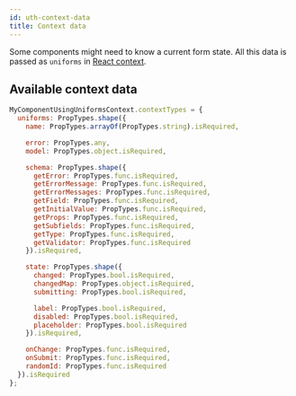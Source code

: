 ```yaml
---
id: uth-context-data
title: Context data
---
```


Some components might need to know a current form state. All this data is passed as `uniforms` in [React context](https://facebook.github.io/react/docs/context.html).

## Available context data

```js
MyComponentUsingUniformsContext.contextTypes = {
  uniforms: PropTypes.shape({
    name: PropTypes.arrayOf(PropTypes.string).isRequired,

    error: PropTypes.any,
    model: PropTypes.object.isRequired,

    schema: PropTypes.shape({
      getError: PropTypes.func.isRequired,
      getErrorMessage: PropTypes.func.isRequired,
      getErrorMessages: PropTypes.func.isRequired,
      getField: PropTypes.func.isRequired,
      getInitialValue: PropTypes.func.isRequired,
      getProps: PropTypes.func.isRequired,
      getSubfields: PropTypes.func.isRequired,
      getType: PropTypes.func.isRequired,
      getValidator: PropTypes.func.isRequired
    }).isRequired,

    state: PropTypes.shape({
      changed: PropTypes.bool.isRequired,
      changedMap: PropTypes.object.isRequired,
      submitting: PropTypes.bool.isRequired,

      label: PropTypes.bool.isRequired,
      disabled: PropTypes.bool.isRequired,
      placeholder: PropTypes.bool.isRequired
    }).isRequired,

    onChange: PropTypes.func.isRequired,
    onSubmit: PropTypes.func.isRequired,
    randomId: PropTypes.func.isRequired
  }).isRequired
};
```
